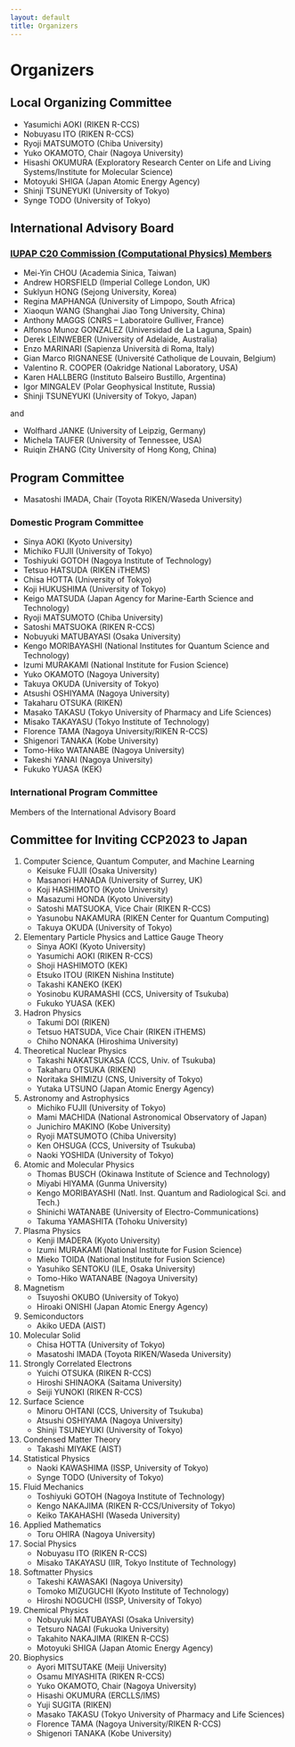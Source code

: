 ```yaml
---
layout: default
title: Organizers
---
```


# Organizers

## Local Organizing Committee

* Yasumichi AOKI (RIKEN R-CCS)
* Nobuyasu ITO (RIKEN R-CCS)
* Ryoji MATSUMOTO (Chiba University)
* Yuko OKAMOTO, Chair (Nagoya University)
* Hisashi OKUMURA (Exploratory Research Center on Life and Living Systems/Institute for Molecular Science)
* Motoyuki SHIGA (Japan Atomic Energy Agency)
* Shinji TSUNEYUKI (University of Tokyo)
* Synge TODO (University of Tokyo)

## International Advisory Board

### [IUPAP C20 Commission (Computational Physics) Members](https://iupap.org/who-we-are/internal-organization/commissions/c20-computational-physics/c20-members/)

* Mei-Yin CHOU (Academia Sinica, Taiwan)
* Andrew HORSFIELD (Imperial College London, UK) 
* Suklyun HONG (Sejong University, Korea)
* Regina MAPHANGA (University of Limpopo, South Africa)
* Xiaoqun WANG (Shanghai Jiao Tong University, China)
* Anthony MAGGS (CNRS – Laboratoire Gulliver, France)
* Alfonso Munoz GONZALEZ (Universidad de La Laguna, Spain)
* Derek LEINWEBER (University of Adelaide, Australia)
* Enzo MARINARI (Sapienza Università di Roma, Italy)
* Gian Marco RIGNANESE (Université Catholique de Louvain, Belgium)
* Valentino R. COOPER (Oakridge National Laboratory, USA)
* Karen HALLBERG (Instituto Balseiro Bustillo, Argentina)
* Igor MINGALEV (Polar Geophysical Institute, Russia)
* Shinji TSUNEYUKI (University of Tokyo, Japan)

and

* Wolfhard JANKE (University of Leipzig, Germany)
* Michela TAUFER (University of Tennessee, USA)
* Ruiqin ZHANG (City University of Hong Kong, China)

## Program Committee

* Masatoshi IMADA, Chair (Toyota RIKEN/Waseda University)

### Domestic Program Committee

* Sinya AOKI (Kyoto University)
* Michiko FUJII (University of Tokyo)
* Toshiyuki GOTOH (Nagoya Institute of Technology) 
* Tetsuo HATSUDA (RIKEN iTHEMS)
* Chisa HOTTA (University of Tokyo)
* Koji HUKUSHIMA (University of Tokyo)
* Keigo MATSUDA (Japan Agency for Marine-Earth Science and Technology)
* Ryoji MATSUMOTO (Chiba University)
* Satoshi MATSUOKA (RIKEN R-CCS)
* Nobuyuki MATUBAYASI (Osaka University)
* Kengo MORIBAYASHI (National Institutes for Quantum Science and Technology)
* Izumi MURAKAMI (National Institute for Fusion Science)
* Yuko OKAMOTO (Nagoya University)
* Takuya OKUDA (University of Tokyo)
* Atsushi OSHIYAMA (Nagoya University)
* Takaharu OTSUKA (RIKEN)
* Masako TAKASU (Tokyo University of Pharmacy and Life Sciences)
* Misako TAKAYASU (Tokyo Institute of Technology)
* Florence TAMA (Nagoya University/RIKEN R-CCS)
* Shigenori TANAKA (Kobe University)
* Tomo-Hiko WATANABE (Nagoya University)
* Takeshi YANAI (Nagoya University)
* Fukuko YUASA (KEK)

### International Program Committee

Members of the International Advisory Board

## Committee for Inviting CCP2023 to Japan

1. Computer Science, Quantum Computer, and Machine Learning
    * Keisuke FUJII (Osaka University)
    * Masanori HANADA (University of Surrey, UK)
    * Koji HASHIMOTO (Kyoto University)
    * Masazumi HONDA (Kyoto University)
    * Satoshi MATSUOKA, Vice Chair (RIKEN R-CCS)
    * Yasunobu NAKAMURA (RIKEN Center for Quantum Computing)
    * Takuya OKUDA (University of Tokyo)
2. Elementary Particle Physics and Lattice Gauge Theory
    * Sinya AOKI (Kyoto University)
    * Yasumichi AOKI (RIKEN R-CCS)
    * Shoji HASHIMOTO (KEK)
    * Etsuko ITOU (RIKEN Nishina Institute)
    * Takashi KANEKO (KEK)
    * Yosinobu KURAMASHI (CCS, University of Tsukuba)
    * Fukuko YUASA (KEK)
3. Hadron Physics
    * Takumi DOI (RIKEN)
    * Tetsuo HATSUDA, Vice Chair (RIKEN iTHEMS)
    * Chiho NONAKA (Hiroshima University)
4. Theoretical Nuclear Physics
    * Takashi NAKATSUKASA (CCS, Univ. of Tsukuba)
    * Takaharu OTSUKA (RIKEN)
    * Noritaka SHIMIZU (CNS, University of Tokyo)
    * Yutaka UTSUNO (Japan Atomic Energy Agency)
5. Astronomy and Astrophysics
    * Michiko FUJII (University of Tokyo)
    * Mami MACHIDA (National Astronomical Observatory of Japan)
    * Junichiro MAKINO (Kobe University)
    * Ryoji MATSUMOTO (Chiba University)
    * Ken OHSUGA (CCS, University of Tsukuba)
    * Naoki YOSHIDA (University of Tokyo)
6. Atomic and Molecular Physics
    * Thomas BUSCH (Okinawa Institute of Science and Technology)
    * Miyabi HIYAMA (Gunma University)
    * Kengo MORIBAYASHI (Natl. Inst. Quantum and Radiological Sci. and Tech.)
    * Shinichi WATANABE (University of Electro-Communications)
    * Takuma YAMASHITA (Tohoku University)
7. Plasma Physics
    * Kenji IMADERA (Kyoto University)
    * Izumi MURAKAMI (National Institute for Fusion Science)
    * Mieko TOIDA (National Institute for Fusion Science)
    * Yasuhiko SENTOKU (ILE, Osaka University)
    * Tomo-Hiko WATANABE (Nagoya University)
8. Magnetism
    * Tsuyoshi OKUBO (University of Tokyo)
    * Hiroaki ONISHI (Japan Atomic Energy Agency)
9. Semiconductors
    * Akiko UEDA (AIST)
10. Molecular Solid
    * Chisa HOTTA (University of Tokyo)
    * Masatoshi IMADA (Toyota RIKEN/Waseda University)
11. Strongly Correlated Electrons
    * Yuichi OTSUKA (RIKEN R-CCS)
    * Hiroshi SHINAOKA (Saitama University)
    * Seiji YUNOKI (RIKEN R-CCS)
12. Surface Science
    * Minoru OHTANI (CCS, University of Tsukuba)
    * Atsushi OSHIYAMA (Nagoya University)
    * Shinji TSUNEYUKI (University of Tokyo)
13. Condensed Matter Theory
    * Takashi MIYAKE (AIST)     
14. Statistical Physics
    * Naoki KAWASHIMA (ISSP, University of Tokyo)
    * Synge TODO (University of Tokyo)
15. Fluid Mechanics 
    * Toshiyuki GOTOH (Nagoya Institute of Technology)
    * Kengo NAKAJIMA (RIKEN R-CCS/University of Tokyo)
    * Keiko TAKAHASHI (Waseda University)
16. Applied Mathematics
    * Toru OHIRA (Nagoya University)
17. Social Physics
    * Nobuyasu ITO (RIKEN R-CCS)
    * Misako TAKAYASU (IIR, Tokyo Institute of Technology)
18. Softmatter Physics
    * Takeshi KAWASAKI (Nagoya University)
    * Tomoko MIZUGUCHI (Kyoto Institute of Technology)
    * Hiroshi NOGUCHI (ISSP, University of Tokyo)
19. Chemical Physics
    * Nobuyuki MATUBAYASI (Osaka University)
    * Tetsuro NAGAI (Fukuoka University)
    * Takahito NAKAJIMA (RIKEN R-CCS)
    * Motoyuki SHIGA (Japan Atomic Energy Agency)
20. Biophysics
    * Ayori MITSUTAKE (Meiji University)
    * Osamu MIYASHITA (RIKEN R-CCS)
    * Yuko OKAMOTO, Chair (Nagoya University)
    * Hisashi OKUMURA (ERCLLS/IMS)
    * Yuji SUGITA (RIKEN)
    * Masako TAKASU (Tokyo University of Pharmacy and Life Sciences)
    * Florence TAMA (Nagoya University/RIKEN R-CCS)
    * Shigenori TANAKA (Kobe University)

